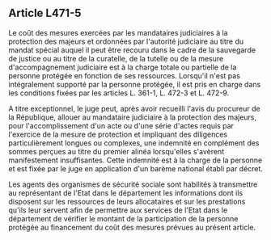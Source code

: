 ## Article L471-5

Le coût des mesures exercées par les mandataires judiciaires à la protection des majeurs et ordonnées par
l'autorité judiciaire au titre du mandat spécial auquel il peut être recouru dans le cadre de la sauvegarde de
justice ou au titre de la curatelle, de la tutelle ou de la mesure d'accompagnement judiciaire est à la charge
totale ou partielle de la personne protégée en fonction de ses ressources. Lorsqu'il n'est pas intégralement
supporté par la personne protégée, il est pris en charge dans les conditions fixées par les articles L. 361-1, L.
472-3 et L. 472-9.

A titre exceptionnel, le juge peut, après avoir recueilli l'avis du procureur de la République, allouer au
mandataire judiciaire à la protection des majeurs, pour l'accomplissement d'un acte ou d'une série d'actes
requis par l'exercice de la mesure de protection et impliquant des diligences particulièrement longues
ou complexes, une indemnité en complément des sommes perçues au titre du premier alinéa lorsqu'elles
s'avèrent manifestement insuffisantes. Cette indemnité est à la charge de la personne et est fixée par le juge
en application d'un barème national établi par décret.


Les agents des organismes de sécurité sociale sont habilités à transmettre au représentant de l'Etat dans le
département les informations dont ils disposent sur les ressources de leurs allocataires et sur les prestations
qu'ils leur servent afin de permettre aux services de l'Etat dans le département de vérifier le montant de la
participation de la personne protégée au financement du coût des mesures prévues au présent article.

